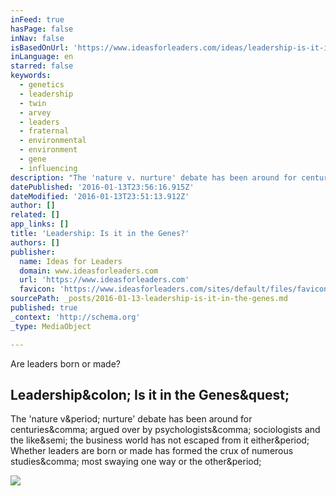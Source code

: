```yaml
---
inFeed: true
hasPage: false
inNav: false
isBasedOnUrl: 'https://www.ideasforleaders.com/ideas/leadership-is-it-in-the-genes'
inLanguage: en
starred: false
keywords:
  - genetics
  - leadership
  - twin
  - arvey
  - leaders
  - fraternal
  - environmental
  - environment
  - gene
  - influencing
description: "The 'nature v. nurture' debate has been around for centuries, argued over by psychologists, sociologists and the like; the business world has not escaped from it either. Whether leaders are born or made has formed the crux of numerous studies, most swaying one way or the other."
datePublished: '2016-01-13T23:56:16.915Z'
dateModified: '2016-01-13T23:51:13.912Z'
author: []
related: []
app_links: []
title: 'Leadership: Is it in the Genes?'
authors: []
publisher:
  name: Ideas for Leaders
  domain: www.ideasforleaders.com
  url: 'https://www.ideasforleaders.com'
  favicon: 'https://www.ideasforleaders.com/sites/default/files/favicon.ico'
sourcePath: _posts/2016-01-13-leadership-is-it-in-the-genes.md
published: true
_context: 'http://schema.org'
_type: MediaObject

---
```

Are leaders born or made?

<article style=""><h1>Leadership&amp;colon; Is it in the Genes&amp;quest;</h1><p>The 'nature v&amp;period; nurture' debate has been around for centuries&amp;comma; argued over by psychologists&amp;comma; sociologists and the like&amp;semi; the business world has not escaped from it either&amp;period; Whether leaders are born or made has formed the crux of numerous studies&amp;comma; most swaying one way or the other&amp;period;</p><img src="https://www.ideasforleaders.com/sites/default/files/141_tweedledee-and-tweedledum-1024x799.jpg" /></article>